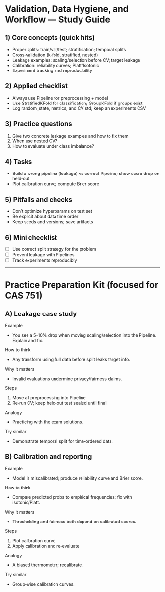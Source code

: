 # Validation, Data Hygiene, and Workflow — Study Guide

## 1) Core concepts (quick hits)
- Proper splits: train/val/test; stratification; temporal splits
- Cross‑validation (k‑fold, stratified, nested)
- Leakage examples: scaling/selection before CV; target leakage
- Calibration: reliability curves; Platt/Isotonic
- Experiment tracking and reproducibility

## 2) Applied checklist
- Always use Pipeline for preprocessing + model
- Use StratifiedKFold for classification; GroupKFold if groups exist
- Log random_state, metrics, and CV std; keep an experiments CSV

## 3) Practice questions
1) Give two concrete leakage examples and how to fix them
2) When use nested CV?
3) How to evaluate under class imbalance?

## 4) Tasks
- Build a wrong pipeline (leakage) vs correct Pipeline; show score drop on held‑out
- Plot calibration curve; compute Brier score

## 5) Pitfalls and checks
- Don’t optimize hyperparams on test set
- Be explicit about data time order
- Keep seeds and versions; save artifacts

## 6) Mini checklist
- [ ] Use correct split strategy for the problem
- [ ] Prevent leakage with Pipelines
- [ ] Track experiments reproducibly

---

# Practice Preparation Kit (focused for CAS 751)

## A) Leakage case study
Example
- You see a 5–10% drop when moving scaling/selection into the Pipeline. Explain and fix.

How to think
- Any transform using full data before split leaks target info.

Why it matters
- Invalid evaluations undermine privacy/fairness claims.

Steps
1) Move all preprocessing into Pipeline
2) Re‑run CV; keep held‑out test sealed until final

Analogy
- Practicing with the exam solutions.

Try similar
- Demonstrate temporal split for time‑ordered data.

## B) Calibration and reporting
Example
- Model is miscalibrated; produce reliability curve and Brier score.

How to think
- Compare predicted probs to empirical frequencies; fix with isotonic/Platt.

Why it matters
- Thresholding and fairness both depend on calibrated scores.

Steps
1) Plot calibration curve
2) Apply calibration and re‑evaluate

Analogy
- A biased thermometer; recalibrate.

Try similar
- Group‑wise calibration curves.
